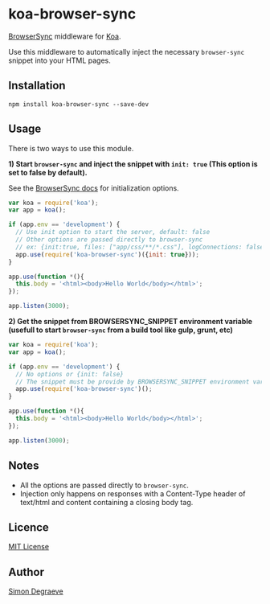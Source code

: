 koa-browser-sync
================

[BrowserSync](http://browsersync.io/) middleware for [Koa](http://koajs.com/).

Use this middleware to automatically inject the necessary `browser-sync` snippet into your HTML pages.

Installation
-------------

```shell
npm install koa-browser-sync --save-dev
```


Usage
-------------
There is two ways to use this module.


**1) Start `browser-sync` and inject the snippet with `init: true` (This option is set to false by default).**

See the [BrowserSync docs](https://github.com/shakyShane/browser-sync/wiki/Options) for initialization options.

```js
var koa = require('koa');
var app = koa();

if (app.env == 'development') {
  // Use init option to start the server, default: false
  // Other options are passed directly to browser-sync
  // ex: {init:true, files: ["app/css/**/*.css"], logConnections: false}
  app.use(require('koa-browser-sync')({init: true}));
}

app.use(function *(){
  this.body = '<html><body>Hello World</body></html>';
});

app.listen(3000);
```


**2) Get the snippet from BROWSERSYNC_SNIPPET environment variable (usefull to start `browser-sync` from a build tool like gulp, grunt, etc)**

```js
var koa = require('koa');
var app = koa();

if (app.env == 'development') {
  // No options or {init: false}
  // The snippet must be provide by BROWSERSYNC_SNIPPET environment variable
  app.use(require('koa-browser-sync')();
}

app.use(function *(){
  this.body = '<html><body>Hello World</body></html>';
});

app.listen(3000);
```

Notes
-------------
- All the options are passed directly to `browser-sync`.
- Injection only happens on responses with a Content-Type header of text/html and content containing a closing body tag.


Licence
-------------
[MIT License](http://www.opensource.org/licenses/mit-license.php)


Author
-------------
[Simon Degraeve](https://github.com/SimonDegraeve)
